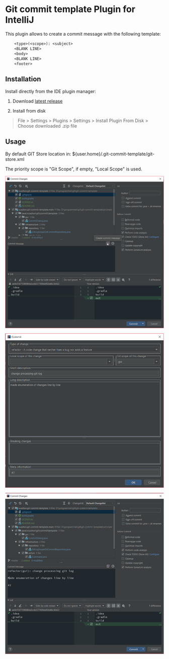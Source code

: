 # Git commit template Plugin for IntelliJ

This plugin allows to create a commit message with the following template:

```
    <type>(<scope>): <subject>
    <BLANK LINE>
    <body>
    <BLANK LINE>
    <footer>
```

## Installation

Install directly from the IDE plugin manager:

1. Download [latest release](releases/latest)

1. Install from disk
> File > Settings > Plugins > Settings > Install Plugin From Disk > Choose downloaded .zip file

## Usage

By default GIT Store location in: ${user.home}/.git-commit-template/git-store.xml

The priority scope is "Git Scope", if empty, "Local Scope" is used.

![static/git-commit-1.png](static/git-commit-1.png)

![static/git-commit-1.png](static/git-commit-2.png)

![static/git-commit-1.png](static/git-commit-3.png)